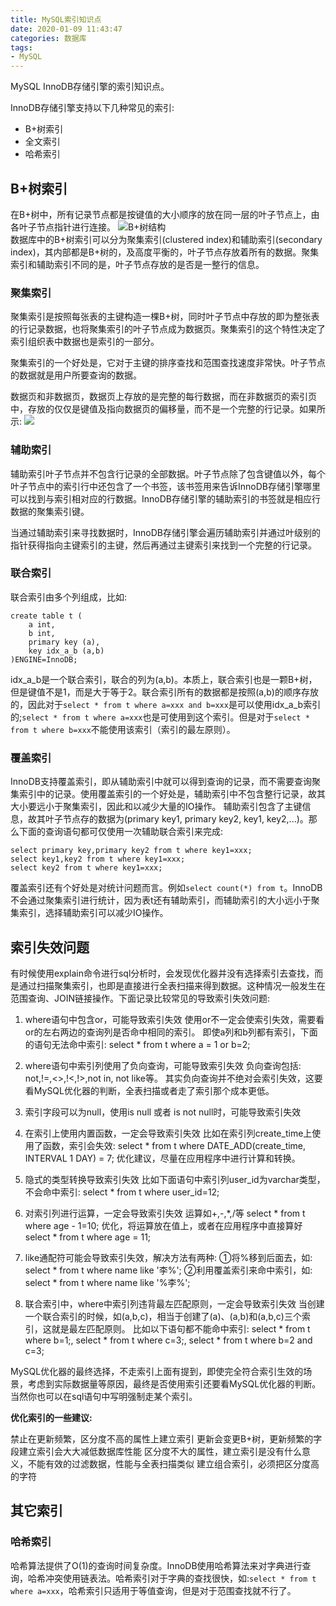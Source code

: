 ```yaml
---
title: MySQL索引知识点
date: 2020-01-09 11:43:47
categories: 数据库
tags:
- MySQL
---
```


MySQL InnoDB存储引擎的索引知识点。

<!--more-->

InnoDB存储引擎支持以下几种常见的索引:
- B+树索引
- 全文索引
- 哈希索引

## B+树索引
在B+树中，所有记录节点都是按键值的大小顺序的放在同一层的叶子节点上，由各叶子节点指针进行连接。
![B+树结构](B+树.png)   
数据库中的B+树索引可以分为聚集索引(clustered index)和辅助索引(secondary index)，其内部都是B+树的，及高度平衡的，叶子节点存放着所有的数据。聚集索引和辅助索引不同的是，叶子节点存放的是否是一整行的信息。

### 聚集索引
聚集索引是按照每张表的主键构造一棵B+树，同时叶子节点中存放的即为整张表的行记录数据，也将聚集索引的叶子节点成为数据页。聚集索引的这个特性决定了索引组织表中数据也是索引的一部分。

聚集索引的一个好处是，它对于主键的排序查找和范围查找速度非常快。叶子节点的数据就是用户所要查询的数据。

数据页和非数据页，数据页上存放的是完整的每行数据，而在非数据页的索引页中，存放的仅仅是键值及指向数据页的偏移量，而不是一个完整的行记录。如果所示:
![](数据页和索引页.png)

### 辅助索引
辅助索引叶子节点并不包含行记录的全部数据。叶子节点除了包含键值以外，每个叶子节点中的索引行中还包含了一个书签，该书签用来告诉InnoDB存储引擎哪里可以找到与索引相对应的行数据。InnoDB存储引擎的辅助索引的书签就是相应行数据的聚集索引键。

当通过辅助索引来寻找数据时，InnoDB存储引擎会遍历辅助索引并通过叶级别的指针获得指向主键索引的主键，然后再通过主键索引来找到一个完整的行记录。

### 联合索引
联合索引由多个列组成，比如:
```
create table t (
    a int,
    b int,
    primary key (a),
    key idx_a_b (a,b)
)ENGINE=InnoDB;
```
idx_a_b是一个联合索引，联合的列为(a,b)。本质上，联合索引也是一颗B+树，但是键值不是1，而是大于等于2。联合索引所有的数据都是按照(a,b)的顺序存放的，因此对于`select * from t where a=xxx and b=xxx`是可以使用idx_a_b索引的;`select * from t where a=xxx`也是可使用到这个索引。但是对于`select * from t where b=xxx`不能使用该索引（索引的最左原则）。
### 覆盖索引
InnoDB支持覆盖索引，即从辅助索引中就可以得到查询的记录，而不需要查询聚集索引中的记录。使用覆盖索引的一个好处是，辅助索引中不包含整行记录，故其大小要远小于聚集索引，因此和以减少大量的IO操作。
辅助索引包含了主键信息，故其叶子节点存的数据为(primary key1, primary key2, key1, key2,...)。那么下面的查询语句都可仅使用一次辅助联合索引来完成:
```
select primary key,primary key2 from t where key1=xxx;
select key1,key2 from t where key1=xxx;
select key2 from t where key1=xxx;
```
覆盖索引还有个好处是对统计问题而言。例如`select count(*) from t`。InnoDB不会通过聚集索引进行统计，因为表t还有辅助索引，而辅助索引的大小远小于聚集索引，选择辅助索引可以减少IO操作。

## 索引失效问题
有时候使用explain命令进行sql分析时，会发现优化器并没有选择索引去查找，而是通过扫描聚集索引，也即是直接进行全表扫描来得到数据。这种情况一般发生在范围查询、JOIN链接操作。下面记录比较常见的导致索引失效问题:

1. where语句中包含or，可能导致索引失效 使用or不一定会使索引失效，需要看or的左右两边的查询列是否命中相同的索引。
即使a列和b列都有索引，下面的语句无法命中索引: select * from t where a = 1 or b=2;

2. where语句中索引列使用了负向查询，可能导致索引失效 负向查询包括: not,!=,<>,!<,!>,not in, not like等。 其实负向查询并不绝对会索引失效，这要看MySQL优化器的判断，全表扫描或者走了索引那个成本更低。

3. 索引字段可以为null，使用is null 或者 is not null时，可能导致索引失效

4. 在索引上使用内置函数，一定会导致索引失效 比如在索引列create_time上使用了函数，索引会失效: select * from t where DATE_ADD(create_time, INTERVAL 1 DAY) = 7; 优化建议，尽量在应用程序中进行计算和转换。

5. 隐式的类型转换导致索引失效 比如下面语句中索引列user_id为varchar类型，不会命中索引: select * from t where user_id=12;

6. 对索引列进行运算，一定会导致索引失效 运算如+,-,*,/等 select * from t where age - 1=10; 优化，将运算放在值上，或者在应用程序中直接算好 select * from t where age = 11;

7. like通配符可能会导致索引失效，解决方法有两种: ①将%移到后面去，如: select * from t where name like '李%'; ②利用覆盖索引来命中索引，如: select * from t where name like '%李%';

8. 联合索引中，where中索引列违背最左匹配原则，一定会导致索引失效 当创建一个联合索引的时候，如(a,b,c)，相当于创建了(a)、(a,b)和(a,b,c)三个索引，这就是最左匹配原则。 比如以下语句都不能命中索引: select * from t where b=1;, select * from t where c=3;, select * from t where b=2 and c=3;

MySQL优化器的最终选择，不走索引上面有提到，即使完全符合索引生效的场景，考虑到实际数据量等原因，最终是否使用索引还要看MySQL优化器的判断。当然你也可以在sql语句中写明强制走某个索引。

**优化索引的一些建议:**

禁止在更新频繁，区分度不高的属性上建立索引
更新会变更B+树，更新频繁的字段建立索引会大大减低数据库性能
区分度不大的属性，建立索引是没有什么意义，不能有效的过滤数据，性能与全表扫描类似
建立组合索引，必须把区分度高的字符

## 其它索引

### 哈希索引
哈希算法提供了O(1)的查询时间复杂度。InnoDB使用哈希算法来对字典进行查询，哈希冲突使用链表法。哈希索引对于字典的查找很快，如:`select * from t where a=xxx`，哈希索引只适用于等值查询，但是对于范围查找就不行了。 

